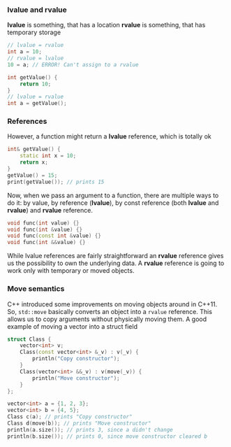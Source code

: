 ### lvalue and rvalue
**lvalue** is something, that has a location
**rvalue** is something, that has temporary storage
```cpp
// lvalue = rvalue
int a = 10;
// rvalue = lvalue
10 = a; // ERROR! Can't assign to a rvalue

int getValue() {
    return 10;
}
// lvalue = rvalue
int a = getValue();
```

### References
However, a function might return a **lvalue** reference, which is totally ok
```cpp
int& getValue() {
    static int x = 10;
    return x;
}
getValue() = 15;
print(getValue()); // prints 15
```
Now, when we pass an argument to a function, there are multiple ways to do it: by value, by reference (**lvalue**), by const reference (both **lvalue** and **rvalue**) and **rvalue** reference.
```cpp
void func(int value) {}
void func(int &value) {}
void func(const int &value) {}
void func(int &&value) {}
```
While lvalue references are fairly straightforward an **rvalue** reference gives us the possibility to own the underlying data. A **rvalue** reference is going to work only with temporary or moved objects.

### Move semantics
C++ introduced some improvements on moving objects around in C++11. So, `std::move` basically converts an object into a `rvalue` reference. This allows us to copy arguments without physically moving them.
A good example of moving a vector into a struct field
```cpp
struct Class {
    vector<int> v;
    Class(const vector<int> &_v) : v(_v) {
        println("Copy constructor");
    }
    Class(vector<int> &&_v) : v(move(_v)) {
        println("Move constructor");
    }
};

vector<int> a = {1, 2, 3};
vector<int> b = {4, 5};
Class c(a); // prints "Copy constructor"
Class d(move(b)); // prints "Move constructor"
println(a.size()); // prints 3, since a didn't change
println(b.size()); // prints 0, since move constructor cleared b
```

